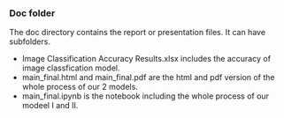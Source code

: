 ### Doc folder

The doc directory contains the report or presentation files. It can have subfolders.  

+ Image Classification Accuracy Results.xlsx includes the accuracy of image classfication model.
+ main_final.html and main_final.pdf are the html and pdf version of the whole process of our 2 models. 
+ main_final.ipynb is the notebook including the whole process of our modeel I and II. 
